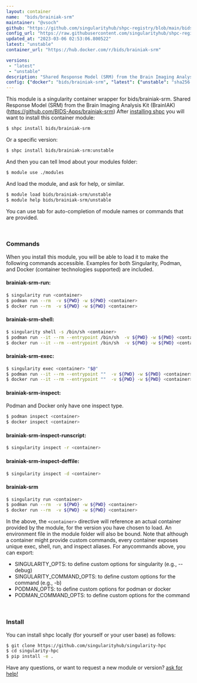 ```yaml
---
layout: container
name:  "bids/brainiak-srm"
maintainer: "@vsoch"
github: "https://github.com/singularityhub/shpc-registry/blob/main/bids/brainiak-srm/container.yaml"
config_url: "https://raw.githubusercontent.com/singularityhub/shpc-registry/main/bids/brainiak-srm/container.yaml"
updated_at: "2023-03-06 02:53:06.800522"
latest: "unstable"
container_url: "https://hub.docker.com/r/bids/brainiak-srm"

versions:
 - "latest"
 - "unstable"
description: "Shared Response Model (SRM) from the Brain Imaging Analysis Kit (BrainIAK) (https://github.com/BIDS-Apps/brainiak-srm)"
config: {"docker": "bids/brainiak-srm", "latest": {"unstable": "sha256:d7a50c209dead69b207bffb507c0428d7e7b6f3ad1a186e33428ed68dfbcff8e"}, "tags": {"latest": "sha256:5ff856420a178be4e8150e574251a44885451050e9803515269e5ff15cd67430", "unstable": "sha256:d7a50c209dead69b207bffb507c0428d7e7b6f3ad1a186e33428ed68dfbcff8e"}, "filter": ["v*"], "maintainer": "@vsoch", "description": "Shared Response Model (SRM) from the Brain Imaging Analysis Kit (BrainIAK) (https://github.com/BIDS-Apps/brainiak-srm)", "url": "https://hub.docker.com/r/bids/brainiak-srm"}
---
```


This module is a singularity container wrapper for bids/brainiak-srm.
Shared Response Model (SRM) from the Brain Imaging Analysis Kit (BrainIAK) (https://github.com/BIDS-Apps/brainiak-srm)
After [installing shpc](#install) you will want to install this container module:


```bash
$ shpc install bids/brainiak-srm
```

Or a specific version:

```bash
$ shpc install bids/brainiak-srm:unstable
```

And then you can tell lmod about your modules folder:

```bash
$ module use ./modules
```

And load the module, and ask for help, or similar.

```bash
$ module load bids/brainiak-srm/unstable
$ module help bids/brainiak-srm/unstable
```

You can use tab for auto-completion of module names or commands that are provided.

<br>

### Commands

When you install this module, you will be able to load it to make the following commands accessible.
Examples for both Singularity, Podman, and Docker (container technologies supported) are included.

#### brainiak-srm-run:

```bash
$ singularity run <container>
$ podman run --rm  -v ${PWD} -w ${PWD} <container>
$ docker run --rm  -v ${PWD} -w ${PWD} <container>
```

#### brainiak-srm-shell:

```bash
$ singularity shell -s /bin/sh <container>
$ podman run --it --rm --entrypoint /bin/sh  -v ${PWD} -w ${PWD} <container>
$ docker run --it --rm --entrypoint /bin/sh  -v ${PWD} -w ${PWD} <container>
```

#### brainiak-srm-exec:

```bash
$ singularity exec <container> "$@"
$ podman run --it --rm --entrypoint ""  -v ${PWD} -w ${PWD} <container> "$@"
$ docker run --it --rm --entrypoint ""  -v ${PWD} -w ${PWD} <container> "$@"
```

#### brainiak-srm-inspect:

Podman and Docker only have one inspect type.

```bash
$ podman inspect <container>
$ docker inspect <container>
```

#### brainiak-srm-inspect-runscript:

```bash
$ singularity inspect -r <container>
```

#### brainiak-srm-inspect-deffile:

```bash
$ singularity inspect -d <container>
```



#### brainiak-srm

```bash
$ singularity run <container>
$ podman run --rm  -v ${PWD} -w ${PWD} <container>
$ docker run --rm  -v ${PWD} -w ${PWD} <container>
```


In the above, the `<container>` directive will reference an actual container provided
by the module, for the version you have chosen to load. An environment file in the
module folder will also be bound. Note that although a container
might provide custom commands, every container exposes unique exec, shell, run, and
inspect aliases. For anycommands above, you can export:

 - SINGULARITY_OPTS: to define custom options for singularity (e.g., --debug)
 - SINGULARITY_COMMAND_OPTS: to define custom options for the command (e.g., -b)
 - PODMAN_OPTS: to define custom options for podman or docker
 - PODMAN_COMMAND_OPTS: to define custom options for the command

<br>

### Install

You can install shpc locally (for yourself or your user base) as follows:

```bash
$ git clone https://github.com/singularityhub/singularity-hpc
$ cd singularity-hpc
$ pip install -e .
```

Have any questions, or want to request a new module or version? [ask for help!](https://github.com/singularityhub/singularity-hpc/issues)